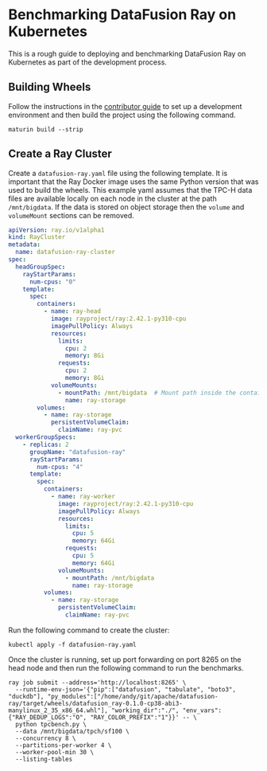 <!---
  Licensed to the Apache Software Foundation (ASF) under one
  or more contributor license agreements.  See the NOTICE file
  distributed with this work for additional information
  regarding copyright ownership.  The ASF licenses this file
  to you under the Apache License, Version 2.0 (the
  "License"); you may not use this file except in compliance
  with the License.  You may obtain a copy of the License at

    http://www.apache.org/licenses/LICENSE-2.0

  Unless required by applicable law or agreed to in writing,
  software distributed under the License is distributed on an
  "AS IS" BASIS, WITHOUT WARRANTIES OR CONDITIONS OF ANY
  KIND, either express or implied.  See the License for the
  specific language governing permissions and limitations
  under the License.
-->

# Benchmarking DataFusion Ray on Kubernetes

This is a rough guide to deploying and benchmarking DataFusion Ray on Kubernetes as part of the development process.

## Building Wheels

Follow the instructions in the [contributor guide] to set up a development environment and then build the project 
using the following command.

[contributor guide]: ../docs/contributing.md

```shell
maturin build --strip
```

## Create a Ray Cluster

Create a `datafusion-ray.yaml` file using the following template. It is important that the Ray Docker image uses the 
same Python version that was used to build the wheels. This example yaml assumes that the TPC-H data files are 
available locally on each node in the cluster at the path `/mnt/bigdata`. If the data is stored on object storage then 
the `volume` and `volumeMount` sections can be removed.

```yaml
apiVersion: ray.io/v1alpha1
kind: RayCluster
metadata:
  name: datafusion-ray-cluster
spec:
  headGroupSpec:
    rayStartParams:
      num-cpus: "0"
    template:
      spec:
        containers:
          - name: ray-head
            image: rayproject/ray:2.42.1-py310-cpu
            imagePullPolicy: Always
            resources:
              limits:
                cpu: 2
                memory: 8Gi
              requests:
                cpu: 2
                memory: 8Gi
            volumeMounts:
              - mountPath: /mnt/bigdata  # Mount path inside the container
                name: ray-storage
        volumes:
          - name: ray-storage
            persistentVolumeClaim:
              claimName: ray-pvc
  workerGroupSpecs:
    - replicas: 2
      groupName: "datafusion-ray"
      rayStartParams:
        num-cpus: "4"
      template:
        spec:
          containers:
            - name: ray-worker
              image: rayproject/ray:2.42.1-py310-cpu
              imagePullPolicy: Always
              resources:
                limits:
                  cpu: 5
                  memory: 64Gi
                requests:
                  cpu: 5
                  memory: 64Gi
              volumeMounts:
                - mountPath: /mnt/bigdata
                  name: ray-storage
          volumes:
            - name: ray-storage
              persistentVolumeClaim:
                claimName: ray-pvc
```

Run the following command to create the cluster:

```shell
kubectl apply -f datafusion-ray.yaml
```

Once the cluster is running, set up port forwarding on port 8265 on the head node and then run the following 
command to run the benchmarks.

```shell
ray job submit --address='http://localhost:8265' \
  --runtime-env-json='{"pip":["datafusion", "tabulate", "boto3", "duckdb"], "py_modules":["/home/andy/git/apache/datafusion-ray/target/wheels/datafusion_ray-0.1.0-cp38-abi3-manylinux_2_35_x86_64.whl"], "working_dir":"./", "env_vars":{"RAY_DEDUP_LOGS":"O", "RAY_COLOR_PREFIX":"1"}}' -- \
  python tpcbench.py \
  --data /mnt/bigdata/tpch/sf100 \
  --concurrency 8 \
  --partitions-per-worker 4 \
  --worker-pool-min 30 \
  --listing-tables
```
